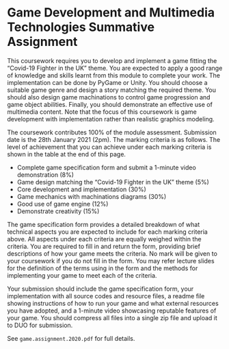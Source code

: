 # Game Development and Multimedia Technologies Summative Assignment

This coursework requires you to develop and implement a game fitting the “Covid-19 Fighter in the UK” theme. You are expected to apply a good range of knowledge and skills learnt from this module to complete your work. The implementation can be done by PyGame or Unity. You should choose a suitable game genre and design a story matching the required theme. You should also design game machinations to control game progression and game object abilities. Finally, you should demonstrate an effective use of multimedia content. Note that the focus of this coursework is game development with implementation rather than realistic graphics modeling.

The coursework contributes 100% of the module assessment. Submission date is the 28th January 2021 (2pm). The marking criteria is as follows. The level of achievement that you can achieve under each marking criteria is shown in the table at the end of this page.

- Complete game specification form and submit a 1-minute video demonstration (8%)
- Game design matching the “Covid-19 Fighter in the UK” theme (5%)
- Core development and implementation (30%)
- Game mechanics with machinations diagrams (30%)
- Good use of game engine (12%)
- Demonstrate creativity (15%)

The game specification form provides a detailed breakdown of what technical aspects you are expected to include for each marking criteria above. All aspects under each criteria are equally weighed within the criteria. You are required to fill in and return the form, providing brief descriptions of how your game meets the criteria. No mark will be given to your coursework if you do not fill in the form. You may refer lecture slides for the definition of the terms using in the form and the methods for implementing your game to meet each of the criteria.

Your submission should include the game specification form, your implementation with all source codes and resource files, a readme file showing instructions of how to run your game and what external resources you have adopted, and a 1-minute video showcasing reputable features of your game. You should compress all files into a single zip file and upload it to DUO for submission.


See `game.assignment.2020.pdf` for full details.
